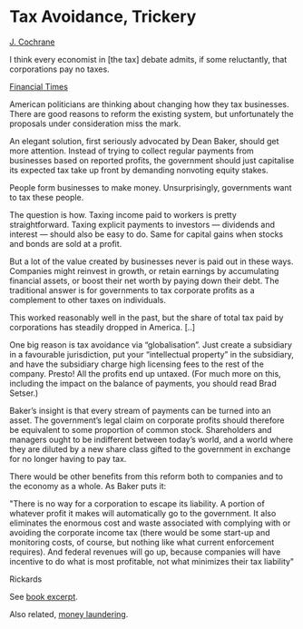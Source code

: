 # Tax Avoidance, Trickery

[J. Cochrane](https://johnhcochrane.blogspot.com/2017/10/corporate-tax-burden-again.html)

I think every economist in [the tax] debate admits, if some
reluctantly, that corporations pay no taxes.

[Financial Times](https://ftalphaville.ft.com/2017/10/31/2195336/the-most-elegant-corporate-tax-reform/)

American politicians are thinking about changing how they tax
businesses. There are good reasons to reform the existing system, but
unfortunately the proposals under consideration miss the mark.

An elegant solution, first seriously advocated by Dean Baker, should
get more attention. Instead of trying to collect regular payments from
businesses based on reported profits, the government should just
capitalise its expected tax take up front by demanding nonvoting
equity stakes.

People form businesses to make money. Unsurprisingly, governments want
to tax these people.

The question is how. Taxing income paid to workers is pretty
straightforward. Taxing explicit payments to investors — dividends and
interest — should also be easy to do. Same for capital gains when
stocks and bonds are sold at a profit.

But a lot of the value created by businesses never is paid out in
these ways. Companies might reinvest in growth, or retain earnings by
accumulating financial assets, or boost their net worth by paying down
their debt. The traditional answer is for governments to tax corporate
profits as a complement to other taxes on individuals.

This worked reasonably well in the past, but the share of total tax
paid by corporations has steadily dropped in America. [..]

One big reason is tax avoidance via “globalisation”. Just create a
subsidiary in a favourable jurisdiction, put your “intellectual
property” in the subsidiary, and have the subsidiary charge high
licensing fees to the rest of the company. Presto! All the profits end
up untaxed. (For much more on this, including the impact on the
balance of payments, you should read Brad Setser.)

Baker’s insight is that every stream of payments can be turned into an
asset. The government’s legal claim on corporate profits should
therefore be equivalent to some proportion of common
stock. Shareholders and managers ought to be indifferent between
today’s world, and a world where they are diluted by a new share class
gifted to the government in exchange for no longer having to pay tax.

There would be other benefits from this reform both to companies and
to the economy as a whole. As Baker puts it:

"There is no way for a corporation to escape its liability. A portion
of whatever profit it makes will automatically go to the
government. It also eliminates the enormous cost and waste associated
with complying with or avoiding the corporate income tax (there would
be some start-up and monitoring costs, of course, but nothing like
what current enforcement requires). And federal revenues will go up,
because companies will have incentive to do what is most profitable,
not what minimizes their tax liability"

Rickards

See [book excerpt](road-to-ruin-rickards.md).

Also related, [money laundering](../../2016/04/death-of-money-rickards.md).

